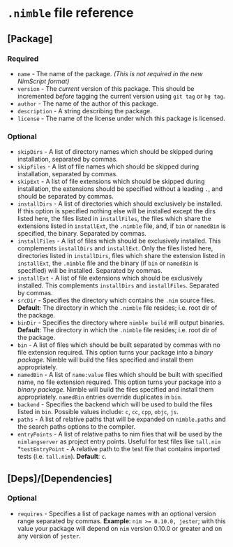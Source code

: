 # `.nimble` file reference



## [Package]

### Required

* `name` - The name of the package. *(This is not required in the new NimScript format)*
* `version` - The *current* version of this package. This should be incremented
  *before* tagging the current version using `git tag` or `hg tag`.
* `author` - The name of the author of this package.
* `description` - A string describing the package.
* `license` - The name of the license under which this package is licensed.



### Optional

* `skipDirs` - A list of directory names which should be skipped during
  installation, separated by commas.
* `skipFiles` - A list of file names which should be skipped during
  installation, separated by commas.
* `skipExt` - A list of file extensions which should be skipped during
  installation, the extensions should be specified without a leading `.`, and
  should be separated by commas.
* `installDirs` - A list of directories which should exclusively be installed.
  If this option is specified nothing else will be installed except the dirs
  listed here, the files listed in `installFiles`, the files which share the
  extensions listed in `installExt`, the `.nimble` file, and, if `bin` or `namedBin` is specified, the binary.
  Separated by commas.
* `installFiles` - A list of files which should be exclusively installed.
  This complements `installDirs` and `installExt`. Only the files listed
  here, directories listed in `installDirs`, files which share the extension
  listed in `installExt`, the `.nimble` file and the binary (if `bin` or `namedBin`
  is specified) will be installed. Separated by commas.
* `installExt` - A list of file extensions which should be exclusively
  installed. This complements `installDirs` and `installFiles`.
  Separated by commas.
* `srcDir` - Specifies the directory which contains the `.nim` source files.
  **Default**: The directory in which the `.nimble` file resides; i.e. root dir of
  the package.
* `binDir` - Specifies the directory where `nimble build` will output
  binaries.
  **Default**: The directory in which the `.nimble` file resides; i.e.
  root dir of the package.
* `bin` - A list of files which should be built separated by commas with
  no file extension required. This option turns your package into a *binary package*.
  Nimble will build the files specified and install them appropriately.
* `namedBin` - A list of `name:value` files which should be built with specified
  name, no file extension required. This option turns your package into a
  *binary package*. Nimble will build the files specified and install them appropriately.
  `namedBin` entries override duplicates in `bin`.
* `backend` - Specifies the backend which will be used to build the files
  listed in `bin`. Possible values include: `c`, `cc`, `cpp`, `objc`,
  `js`.
* ``paths`` - A list of relative paths that will be expanded on `nimble.paths` and the search paths options to the compiler.
* ``entryPoints`` - A list of relative paths to nim files that will be used by the `nimlangserver` as project entry points. Useful for test files like `tall.nim`
*``testEntryPoint`` - A relative path to the test file that contains imported tests (i.e. `tall.nim`). 
  **Default**: `c`.






## [Deps]/[Dependencies]

### Optional

* `requires` - Specifies a list of package names with an optional version
  range separated by commas.
  **Example**: `nim >= 0.10.0, jester`; with this value your package will
  depend on `nim` version 0.10.0 or greater and on any version of `jester`.


